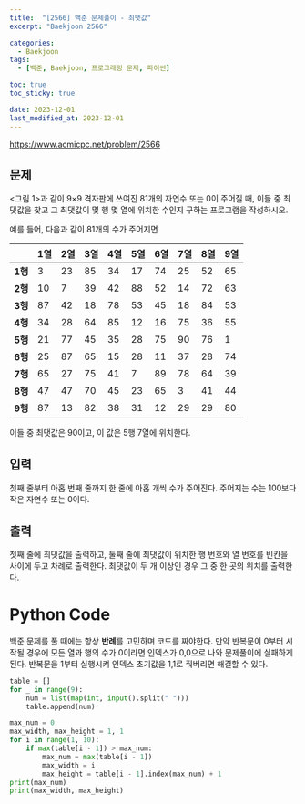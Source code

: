 ```yaml
---
title:  "[2566] 백준 문제풀이 - 최댓값"
excerpt: "Baekjoon 2566"

categories:
  - Baekjoon
tags:
  - [백준, Baekjoon, 프로그래밍 문제, 파이썬]

toc: true
toc_sticky: true

date: 2023-12-01
last_modified_at: 2023-12-01
---
```


https://www.acmicpc.net/problem/2566

## 문제
<그림 1>과 같이 9×9 격자판에 쓰여진 81개의 자연수 또는 0이 주어질 때, 이들 중 최댓값을 찾고 그 최댓값이 몇 행 몇 열에 위치한 수인지 구하는 프로그램을 작성하시오.

예를 들어, 다음과 같이 81개의 수가 주어지면

||1열|	2열|	3열|	4열|	5열|	6열|	7열|	8열|	9열|
|---|---|---|---|---|---|---|---|---|---|
|**1행**|	3|	23|	85|	34|	17|	74|	25|	52|	65|
|**2행**|	10|	7|	39|	42|	88|	52|	14|	72|	63|
|**3행**|	87|	42|	18|	78|	53|	45|	18|	84|	53|
|**4행**|	34|	28|	64|	85|	12|	16|	75|	36|	55|
|**5행**|	21|	77|	45|	35|	28|	75|	90|	76|	1|
|**6행**|	25|	87|	65|	15|	28|	11|	37|	28|	74|
|**7행**|	65|	27|	75|	41|	7|	89|	78|	64|	39|
|**8행**|	47|	47|	70|	45|	23|	65|	3|	41|	44|
|**9행**|	87|	13|	82|	38|	31|	12|	29|	29|	80|

이들 중 최댓값은 90이고, 이 값은 5행 7열에 위치한다.

## 입력
첫째 줄부터 아홉 번째 줄까지 한 줄에 아홉 개씩 수가 주어진다. 주어지는 수는 100보다 작은 자연수 또는 0이다.

## 출력
첫째 줄에 최댓값을 출력하고, 둘째 줄에 최댓값이 위치한 행 번호와 열 번호를 빈칸을 사이에 두고 차례로 출력한다. 최댓값이 두 개 이상인 경우 그 중 한 곳의 위치를 출력한다.

# Python Code
백준 문제를 풀 때에는 항상 **반례**를 고민하며 코드를 짜야한다. 만약 반복문이 0부터 시작될 경우에 모든 열과 행의 수가 0이라면 인덱스가 0,0으로 나와 문제풀이에 실패하게 된다. 반복문을 1부터 실행시켜 인덱스 초기값을 1,1로 줘버리면 해결할 수 있다.

```py
table = []
for _ in range(9):
    num = list(map(int, input().split(" ")))
    table.append(num)

max_num = 0
max_width, max_height = 1, 1
for i in range(1, 10):
    if max(table[i - 1]) > max_num:
        max_num = max(table[i - 1])
        max_width = i
        max_height = table[i - 1].index(max_num) + 1
print(max_num)
print(max_width, max_height)
```

